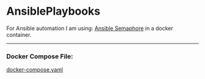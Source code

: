 # AnsiblePlaybooks

For Ansible automation I am using: [Ansible Semaphore](https://www.ansible-semaphore.com/) in a docker container.

---

### Docker Compose File:
[docker-compose.yaml](https://github.com/miovo/AnsiblePlaybooks/blob/main/docker-compose.yaml)
